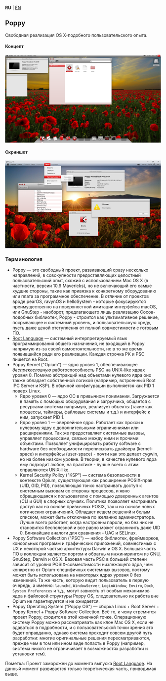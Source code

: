 **RU** | [EN](README_EN.md)

Poppy
--
Свободная реализация OS X-подобного пользовательского опыта.

#### Концепт
![Концепт](Resources/Concept.png)

#### Скриншот
![Скриншот](Resources/Screenshot.png)

### Терминология

- Poppy &mdash; это свободный проект, развивающий сразу несколько направлений, в совокупности предоставляющих целостный пользовательский опыт, схожий с использованием Mac OS X (в частности, версии 10.9 Mavericks), но не включающий его самые худшие стороны, такие как привязка к конкретному оборудованию или плата за программное обеспечение. В отличие от проектов вроде pearOS, ravynOS и helloSystem - которые фокусируются преимущественно на поверхностной имитации интерфейса macOS, или GnuStep - наоборот, предлагающего лишь реализацию Cocoa-подобных библиотек, Poppy - строится как ультимативное решение, покрывающее и системный уровень, и пользовательскую среду, пусть даже ценой отступления от полной совместимости с готовым ПО.
- [Root Language](https://github.com/sziberov/Root-Language) &mdash; системный интерпретируемый язык программирования общего назначения, не входящий в Poppy напрямую из-за своей самостоятельности, но в то же время появившийся ради его реализации. Каждая строчка PK и PSC пишется на Root.
- Poppy Kernel ("Opium") &mdash; ядро уровня 1, обеспечивающее _беспрекословную_ работоспособность PSC на UNIX-like ядрах уровня 0. Помимо абстракций над объектами нулевого ядра оно также обладает собственной логикой (например, встроенный Root IPC Server и KSP). В обычной конфигурации выполняется как PID 1 поверх Linux.
  - Ядро уровня 0 &mdash; ядро ОС в привычном понимании. Загружается в память с помощью оборудования и загрузчика, общается с ресурсами системы напрямую, реализует объекты (такие как процессы, таймеры, файловые системы и т.д.) и интерфейс к ним, запускает PID 1.
  - Ядро уровня 1 &mdash; оверлейное ядро. Работает как прокси к нулевому ядру с дополнительными ограничениями или расширениями. Так же предоставляет системные вызовы, управляет процессами, связью между ними и прочими объектами. Позволяет унифицировать работу software с hardware без необходимости переписывать драйвера (kernel-space) и интерфейсы (user-space) - почти как это делает cygwin, но на более низком уровне. В теории, в качестве нулевого ядра ему подходит любое, на практике - лучше всего с этим справляются UNIX-like.
  - Kernel Security Policy ("KSP") &mdash; система безопасности в контексте Opium, существующая как расширение POSIX-прав (UID, GID, PID), позволяющая тонко настраивать доступ к системным вызовам со стороны процессов, и явно обращающаяся к пользователю с помощью доверенных агентов (CLI и GUI) в спорных случаях. Политика позволяет настраивать доступ как на основе привычных POSIX, так и на основе новых логических ограничений. Обладает кешем решений и белым списком, может быть отключена по желанию администратора. Лучше всего работает, когда настроены пароли, но без них не становится бесполезной и все равно может ограничить даже UID 0. Ближайшие аналоги для сравнения - UAC и SELinux.
- Poppy Software Collection ("PSC") &mdash; набор библиотек, фреймворков, консольных программ и графических приложений, совместимых с UX и некоторой частью архитектуры Darwin и OS X. Большая часть ПО в коллекции является портом и обратным инжинирингом из GNU, GnuStep, Darwin и OS X. Базовая часть PSC в большей степени зависит от уровня POSIX-совместимости низлежащего ядра, чем конкретно от Opium-специфичных системных вызовов, поэтому может быть использована на некоторых ядрах уровня 0 без изменений. Та же часть, которую видит пользователь в первую очередь, а именно: `launchd`, `WindowServer`, `LoginWindow`, `Enviro`, `Dock`, `System Preferences` и т.д., могут зависеть от особых механизмов ядра и файловой структуры Poppy OS, следовательно их работа вне Opium не гарантируется и не ожидается.
- Poppy Operating System ("Poppy OS") &mdash; сборка Linux + Root Server + Poppy Kernel + Poppy Software Collection. Всё то, к чему стремится проект Poppy, сходится в этой конечной точке. Операционную систему Poppy можно рассматривать как клон Mac OS X, если не вдаваться в подробности, и с пользовательской точки зрения это будет оправданно, однако система проходит совсем другой путь разработки: многие оригинальные решения пересматриваются, прежде чем в том или ином виде попасть в Poppy (например, система никого не ограничивает в возможностях разработки и установки тем).

Пометка: Проект заморожен до момента выпуска [Root Language](https://github.com/sziberov/Root-Language). На данный момент развивается только теоретическая часть, приводимая выше.
